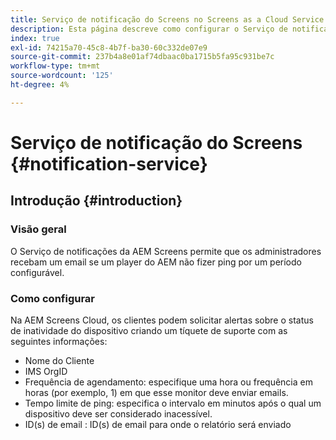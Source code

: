 ```yaml
---
title: Serviço de notificação do Screens no Screens as a Cloud Service
description: Esta página descreve como configurar o Serviço de notificação no Screens as a Cloud Service.
index: true
exl-id: 74215a70-45c8-4b7f-ba30-60c332de07e9
source-git-commit: 237b4a8e01af74dbaac0ba1715b5fa95c931be7c
workflow-type: tm+mt
source-wordcount: '125'
ht-degree: 4%

---
```


# Serviço de notificação do Screens {#notification-service}

## Introdução {#introduction}

### Visão geral

O Serviço de notificações da AEM Screens permite que os administradores recebam um email se um player do AEM não fizer ping por um período configurável.

### Como configurar

Na AEM Screens Cloud, os clientes podem solicitar alertas sobre o status de inatividade do dispositivo criando um tíquete de suporte com as seguintes informações:

* Nome do Cliente
* IMS OrgID
* Frequência de agendamento: especifique uma hora ou frequência em horas (por exemplo, 1) em que esse monitor deve enviar emails.
* Tempo limite de ping: especifica o intervalo em minutos após o qual um dispositivo deve ser considerado inacessível.
* ID(s) de email : ID(s) de email para onde o relatório será enviado
